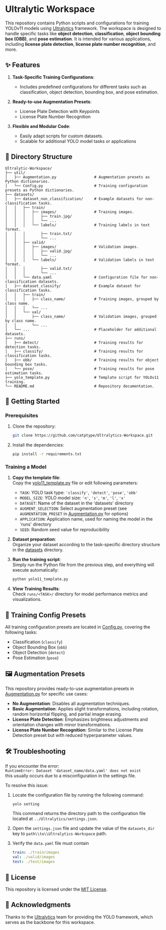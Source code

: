 # Ultralytic Workspace

This repository contains Python scripts and configurations for training YOLOv11 models using [Ultralytics](https://docs.ultralytics.com/) framework.
The workspace is designed to handle specific tasks like **object detection**, **classification**, **object bounding box (OBB)**, and **pose estimation**.
It is intended for various applications, including **license plate detection**, **license plate number recognition**, and more.

## ✨ Features

1. **Task-Specific Training Configurations**:
    - Includes predefined configurations for different tasks such as classification, object detection, bounding box, and pose estimation.

2. **Ready-to-use Augmentation Presets**:
    - License Plate Detection with Keypoints
    - License Plate Number Recognition

3. **Flexible and Modular Code**:
    - Easily adapt scripts for custom datasets.
    - Scalable for additional YOLO model tasks or applications

## 📂 Directory Structure

```plaintext
Ultralytic-Workspace/
├── util/
│   ├── Augmentation.py                 # Augmentation presets as Python dictionaries.
│   └── Config.py                       # Training configuration presets as Python dictionaries.
├── datasets/
│   ├── dataset_non_classification/     # Example datasets for non-classification tasks.
│   │   ├── train/
│   │   │   ├── images/                 # Training images.
│   │   │   │   ├── train.jpg/
│   │   │   │   └── ...
│   │   │   └── labels/                 # Training labels in text format.
│   │   │       ├── train.txt/
│   │   │       └── ...
│   │   ├── valid/
│   │   │   ├── images/                 # Validation images.
│   │   │   │   ├── valid.jpg/
│   │   │   │   └── ...
│   │   │   └── labels/                 # Validation labels in text format.
│   │   │       ├── valid.txt/
│   │   │       └── ...
│   │   └── data.yaml                   # Configuration file for non-classification datasets.
│   ├── dataset_classify/               # Example dataset for classification tasks.
│   │   ├── train/
│   │   │   ├── class_name/             # Training images, grouped by class name.
│   │   │   └── ...
│   │   └── val/
│   │       ├── class_name/             # Validation images, grouped by class name.
│   │       └── ...
│   └── ...                             # Placeholder for additional datasets.
├── runs/
│   ├── detect/                         # Training results for detection tasks.
│   ├── classify/                       # Training results for classification tasks.
│   ├── obb/                            # Training results for object bounding box tasks.
│   └── pose/                           # Training results for pose estimation tasks.
├── yolo_template.py                    # Template script for YOLOv11 training.
└── README.md                           # Repository documentation.
```

## 🚀 Getting Started

### Prerequisites

1. Clone the repository:
    ```bash
    git clone https://github.com/catptype/Ultralytics-Workspace.git
    ```

2. Install the dependencies:
    ```bash
    pip install -r requirements.txt
    ```

### Training a Model

1. **Copy the template file**:   
    Copy the [yolo11_template.py](yolo11_template.py) file or edit following parameters:
    - `TASK`: YOLO task type: `'classify'`, `'detect'`, `'pose'`, `'obb'`
    - `MODEL_SIZE`: YOLO model size: `'n'`, `'s'`, `'m'`, `'l'`, `'x'`
    - `DATASET`: Name of the dataset in the 'datasets' directory
    - `AUGMENT_SELECTION`: Select augmentation preset (see `AUGMENTATION_PRESET` in [Augmentation.py](util/Augmentation.py) for options)
    - `APPLICATION`: Application name, used for naming the model in the 'runs' directory
    - `SEED`: Random seed value for reproducibility

2. **Dataset preparation**:   
    Organize your dataset according to the task-specific directory structure in the [datasets](datasets) directory.

3. **Run the training script**:   
   Simply run the Python file from the previous step, and everything will execute automatically:
   ```bash
   python yolo11_template.py
   ```

4. **View Training Results**:   
   Check `runs/<TASK>/` directory for model performance metrics and visualizations.

## 🔧 Training Config Presets

All training configuration presets are located in [Config.py](util/Config.py), covering the following tasks:
- Classification (`classify`)
- Object Bounding Box (`obb`)
- Object Detection (`detect`)
- Pose Estimation (`pose`)

## 🖼️ Augmentation Presets

This repository provides ready-to-use augmentation presets in [Augmentation.py](util/Augmentation.py) for specific use cases:  
- **No Augmentation**: Disables all augmentation techniques.  
- **Basic Augmentation**: Applies slight transformations, including rotation, random horizontal flipping, and partial image erasing.  
- **License Plate Detection**: Emphasizes brightness adjustments and orientation changes with minor transformations.  
- **License Plate Number Recognition**: Similar to the License Plate Detection preset but with reduced hyperparameter values.

## 🛠️ Troubleshooting

If you encounter the error:  
`RuntimeError: Dataset 'dataset_name/data.yaml' does not exist`  
this usually occurs due to a misconfiguration in the settings file.

To resolve this issue:

1. Locate the configuration file by running the following command:  
    ```bash
    yolo setting
    ```
    This command returns the directory path to the configuration file located at `../Ultralytics/settings.json`.

2. Open the `settings.json` file and update the value of the `datasets_dir` key to `path\\to\\Ultralytics-Workspace` path.

3. Verify the `data.yaml` file must contain
    ```yaml
    train: ./train/images
    val: ./valid/images
    test: ./test/images
    ```

## 📄 License

This repository is licensed under the [MIT License](LICENSE).


## 🤝 Acknowledgments

Thanks to the [Ultralytics](https://ultralytics.com/) team for providing the YOLO framework, which serves as the backbone for this workspace.
